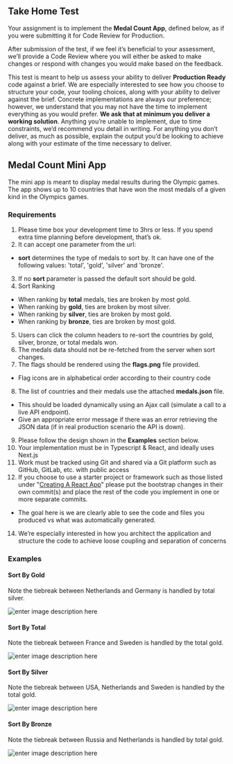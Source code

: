 ## Take Home Test
Your assignment is to implement the **Medal Count App**, defined below, as if you were submitting it for Code Review for Production.

After submission of the test, if we feel it’s beneficial to your assessment, we’ll provide a Code Review where you will either be asked to make changes or respond with changes you would make based on the feedback.

This test is meant to help us assess your ability to deliver __Production Ready__ code against a brief. We are especially interested to see how you choose to structure your code, your tooling choices, along with your ability to deliver against the brief. Concrete implementations are always our preference; however, we understand that you may not have the time to implement everything as you would prefer. __We ask that at minimum you deliver a working solution__. Anything you’re unable to implement, due to time constraints, we’d recommend you detail in writing. For anything you don’t deliver, as much as possible, explain the output you’d be looking to achieve along with your estimate of the time necessary to deliver.

## Medal Count Mini App
The mini app is meant to display medal results during the Olympic games. The app shows up to 10 countries that have won the most medals of a given kind in the Olympics games.

### Requirements
1. Please time box your development time to 3hrs or less. If you spend extra time planning before development, that’s ok.
2. It can accept one parameter from the url:
- **sort**
determines the type of medals to sort by. It can have one of the following values:
'total', 'gold', 'silver' and 'bronze'.
3. If no **sort** parameter is passed the default sort should be gold.
4. Sort Ranking
- When ranking by __total__ medals, ties are broken by most gold.
- When ranking by __gold__, ties are broken by most silver.
- When ranking by __silver__, ties are broken by most gold.
- When ranking by __bronze__, ties are broken by most gold.
5. Users can click the column headers to re-sort the countries by gold, silver, bronze, or total medals won.
6. The medals data should not be re-fetched from the server when sort changes.
7. The flags should be rendered using the **flags.png** file provided.
- Flag icons are in alphabetical order according to their country code
8. The list of countries and their medals use the attached **medals.json** file.
- This should be loaded dynamically using an Ajax call (simulate a call to a live API endpoint).
- Give an appropriate error message if there was an error retrieving the JSON data (if in real production scenario the API is down).
9. Please follow the design shown in the __Examples__ section below.
10. Your implementation must be in Typescript & React, and ideally uses Next.js
11. Work must be tracked using Git and shared via a Git platform such as GitHub, GitLab, etc. with public access
12. If you choose to use a starter project or framework such as those listed under "[Creating A React App](https://react.dev/learn/creating-a-react-app)" please put the bootstrap changes in their own commit(s) and place the rest of the code you implement in one or more separate commits.
- The goal here is we are clearly able to see the code and files you produced vs what was automatically generated.
14. We’re especially interested in how you architect the application and structure the code to achieve loose coupling and separation of concerns

### Examples

#### Sort By Gold
Note the tiebreak between Netherlands and Germany is handled by total silver.

![enter image description here](https://raw.githubusercontent.com/ypk/thomsonreuters-techtest/refs/heads/master/images/Take%20Home%20Test%20-%20Medal%20Count%20Mini%20App-Gold.jpg)

#### Sort By Total
Note the tiebreak between France and Sweden is handled by the total gold.

![enter image description here](https://raw.githubusercontent.com/ypk/thomsonreuters-techtest/refs/heads/master/images/Take%20Home%20Test%20-%20Medal%20Count%20Mini%20App-Total.jpg)
#### Sort By Silver
Note the tiebreak between USA, Netherlands and Sweden is handled by the total gold.

![enter image description here](https://raw.githubusercontent.com/ypk/thomsonreuters-techtest/refs/heads/master/images/Take%20Home%20Test%20-%20Medal%20Count%20Mini%20App-Silver.jpg)
#### Sort By Bronze
Note the tiebreak between Russia and Netherlands is handled by total gold.

![enter image description here](https://raw.githubusercontent.com/ypk/thomsonreuters-techtest/refs/heads/master/images/Take%20Home%20Test%20-%20Medal%20Count%20Mini%20App-Bronze.jpg)
